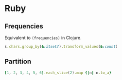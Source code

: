 # Ruby

## Frequencies

Equivalent to `(frequencies)` in Clojure.

```ruby
s.chars.group_by(&:itself).transform_values(&:count)
```

## Partition

```ruby
[1, 2, 3, 4, 5, 6].each_slice(2).map {|n| n.to_a}

```

